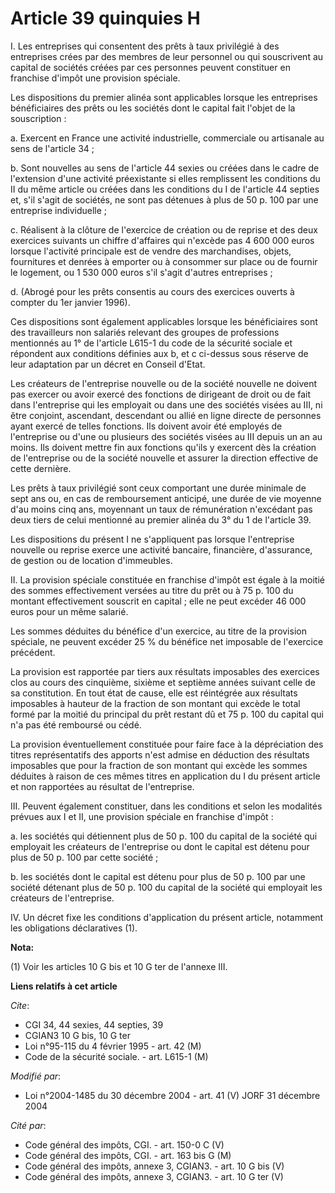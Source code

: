 # Article 39 quinquies H

I. Les entreprises qui consentent des prêts à taux privilégié à des entreprises crées par des membres de leur personnel ou
qui souscrivent au capital de sociétés créées par ces personnes peuvent constituer en franchise d'impôt une provision
spéciale.

Les dispositions du premier alinéa sont applicables lorsque les entreprises bénéficiaires des prêts ou les sociétés dont le
capital fait l'objet de la souscription :

a. Exercent en France une activité industrielle, commerciale ou artisanale au sens de l'article 34 ;

b. Sont nouvelles au sens de l'article 44 sexies ou créées dans le cadre de l'extension d'une activité préexistante si elles
remplissent les conditions du II du même article ou créées dans les conditions du I de l'article 44 septies et, s'il s'agit
de sociétés, ne sont pas détenues à plus de 50 p. 100 par une entreprise individuelle ;

c. Réalisent à la clôture de l'exercice de création ou de reprise et des deux exercices suivants un chiffre d'affaires qui
n'excède pas 4 600 000 euros lorsque l'activité principale est de vendre des marchandises, objets, fournitures et denrées à
emporter ou à consommer sur place ou de fournir le logement, ou 1 530 000 euros s'il s'agit d'autres entreprises ;

d. (Abrogé pour les prêts consentis au cours des exercices ouverts à compter du 1er janvier 1996).

Ces dispositions sont également applicables lorsque les bénéficiaires sont des travailleurs non salariés relevant des groupes
de professions mentionnés au 1° de l'article L615-1 du code de la sécurité sociale et répondent aux conditions définies aux
b, et c ci-dessus sous réserve de leur adaptation par un décret en Conseil d'Etat.

Les créateurs de l'entreprise nouvelle ou de la société nouvelle ne doivent pas exercer ou avoir exercé des fonctions de
dirigeant de droit ou de fait dans l'entreprise qui les employait ou dans une des sociétés visées au III, ni être conjoint,
ascendant, descendant ou allié en ligne directe de personnes ayant exercé de telles fonctions. Ils doivent avoir été employés
de l'entreprise ou d'une ou plusieurs des sociétés visées au III depuis un an au moins. Ils doivent mettre fin aux fonctions
qu'ils y exercent dès la création de l'entreprise ou de la société nouvelle et assurer la direction effective de cette
dernière.

Les prêts à taux privilégié sont ceux comportant une durée minimale de sept ans ou, en cas de remboursement anticipé, une
durée de vie moyenne d'au moins cinq ans, moyennant un taux de rémunération n'excédant pas deux tiers de celui mentionné au
premier alinéa du 3° du 1 de l'article 39.

Les dispositions du présent I ne s'appliquent pas lorsque l'entreprise nouvelle ou reprise exerce une activité bancaire,
financière, d'assurance, de gestion ou de location d'immeubles.

II. La provision spéciale constituée en franchise d'impôt est égale à la moitié des sommes effectivement versées au titre du
prêt ou à 75 p. 100 du montant effectivement souscrit en capital ; elle ne peut excéder 46 000 euros pour un même salarié.

Les sommes déduites du bénéfice d'un exercice, au titre de la provision spéciale, ne peuvent excéder 25 % du bénéfice net
imposable de l'exercice précédent.

La provision est rapportée par tiers aux résultats imposables des exercices clos au cours des cinquième, sixième et septième
années suivant celle de sa constitution. En tout état de cause, elle est réintégrée aux résultats imposables à hauteur de la
fraction de son montant qui excède le total formé par la moitié du principal du prêt restant dû et 75 p. 100 du capital qui
n'a pas été remboursé ou cédé.

La provision éventuellement constituée pour faire face à la dépréciation des titres représentatifs des apports n'est admise
en déduction des résultats imposables que pour la fraction de son montant qui excède les sommes déduites à raison de ces
mêmes titres en application du I du présent article et non rapportées au résultat de l'entreprise.

III. Peuvent également constituer, dans les conditions et selon les modalités prévues aux I et II, une provision spéciale en
franchise d'impôt :

a. les sociétés qui détiennent plus de 50 p. 100 du capital de la société qui employait les créateurs de l'entreprise ou dont
le capital est détenu pour plus de 50 p. 100 par cette société ;

b. les sociétés dont le capital est détenu pour plus de 50 p. 100 par une société détenant plus de 50 p. 100 du capital de la
société qui employait les créateurs de l'entreprise.

IV. Un décret fixe les conditions d'application du présent article, notamment les obligations déclaratives (1).

**Nota:**

(1) Voir les articles 10 G bis et 10 G ter de l'annexe III.

**Liens relatifs à cet article**

_Cite_:

  - CGI 34, 44 sexies, 44 septies, 39
  - CGIAN3 10 G bis, 10 G ter
  - Loi n°95-115 du 4 février 1995 - art. 42 (M)
  - Code de la sécurité sociale. - art. L615-1 (M)

_Modifié par_:

  - Loi n°2004-1485 du 30 décembre 2004 - art. 41 (V) JORF 31 décembre 2004

_Cité par_:

  - Code général des impôts, CGI. - art. 150-0 C (V)
  - Code général des impôts, CGI. - art. 163 bis G (M)
  - Code général des impôts, annexe 3, CGIAN3. - art. 10 G bis (V)
  - Code général des impôts, annexe 3, CGIAN3. - art. 10 G ter (V)
